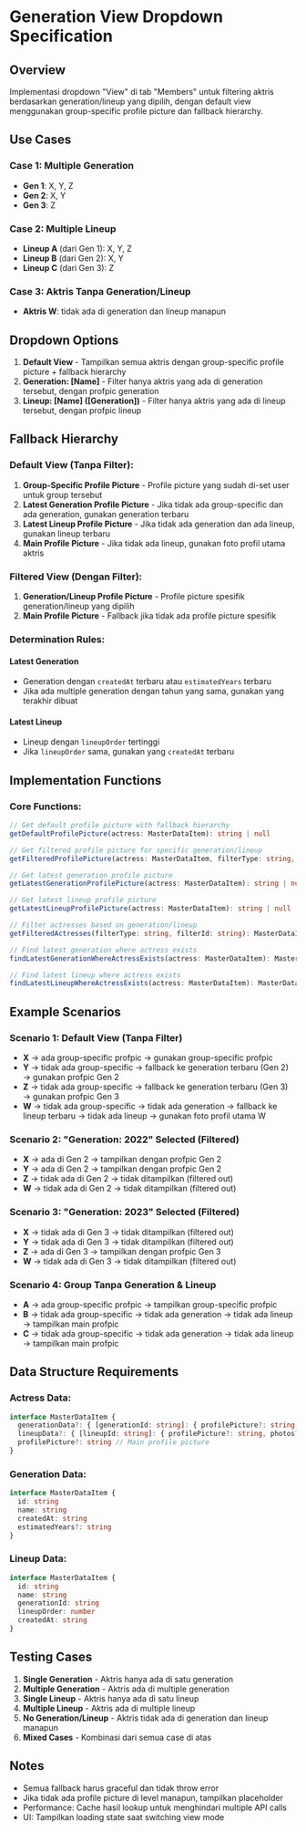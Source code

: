 # Generation View Dropdown Specification

## Overview
Implementasi dropdown "View" di tab "Members" untuk filtering aktris berdasarkan generation/lineup yang dipilih, dengan default view menggunakan group-specific profile picture dan fallback hierarchy.

## Use Cases

### Case 1: Multiple Generation
- **Gen 1**: X, Y, Z
- **Gen 2**: X, Y  
- **Gen 3**: Z

### Case 2: Multiple Lineup
- **Lineup A** (dari Gen 1): X, Y, Z
- **Lineup B** (dari Gen 2): X, Y
- **Lineup C** (dari Gen 3): Z

### Case 3: Aktris Tanpa Generation/Lineup
- **Aktris W**: tidak ada di generation dan lineup manapun

## Dropdown Options

1. **Default View** - Tampilkan semua aktris dengan group-specific profile picture + fallback hierarchy
2. **Generation: [Name]** - Filter hanya aktris yang ada di generation tersebut, dengan profpic generation
3. **Lineup: [Name] ([Generation])** - Filter hanya aktris yang ada di lineup tersebut, dengan profpic lineup

## Fallback Hierarchy

### Default View (Tanpa Filter):
1. **Group-Specific Profile Picture** - Profile picture yang sudah di-set user untuk group tersebut
2. **Latest Generation Profile Picture** - Jika tidak ada group-specific dan ada generation, gunakan generation terbaru
3. **Latest Lineup Profile Picture** - Jika tidak ada generation dan ada lineup, gunakan lineup terbaru
4. **Main Profile Picture** - Jika tidak ada lineup, gunakan foto profil utama aktris

### Filtered View (Dengan Filter):
1. **Generation/Lineup Profile Picture** - Profile picture spesifik generation/lineup yang dipilih
2. **Main Profile Picture** - Fallback jika tidak ada profile picture spesifik

### Determination Rules:

#### Latest Generation
- Generation dengan `createdAt` terbaru atau `estimatedYears` terbaru
- Jika ada multiple generation dengan tahun yang sama, gunakan yang terakhir dibuat

#### Latest Lineup
- Lineup dengan `lineupOrder` tertinggi
- Jika `lineupOrder` sama, gunakan yang `createdAt` terbaru

## Implementation Functions

### Core Functions:
```typescript
// Get default profile picture with fallback hierarchy
getDefaultProfilePicture(actress: MasterDataItem): string | null

// Get filtered profile picture for specific generation/lineup
getFilteredProfilePicture(actress: MasterDataItem, filterType: string, filterId: string): string | null

// Get latest generation profile picture
getLatestGenerationProfilePicture(actress: MasterDataItem): string | null

// Get latest lineup profile picture
getLatestLineupProfilePicture(actress: MasterDataItem): string | null

// Filter actresses based on generation/lineup
getFilteredActresses(filterType: string, filterId: string): MasterDataItem[]

// Find latest generation where actress exists
findLatestGenerationWhereActressExists(actress: MasterDataItem): MasterDataItem | null

// Find latest lineup where actress exists
findLatestLineupWhereActressExists(actress: MasterDataItem): MasterDataItem | null
```

## Example Scenarios

### Scenario 1: Default View (Tanpa Filter)
- **X** → ada group-specific profpic → gunakan group-specific profpic
- **Y** → tidak ada group-specific → fallback ke generation terbaru (Gen 2) → gunakan profpic Gen 2
- **Z** → tidak ada group-specific → fallback ke generation terbaru (Gen 3) → gunakan profpic Gen 3
- **W** → tidak ada group-specific → tidak ada generation → fallback ke lineup terbaru → tidak ada lineup → gunakan foto profil utama W

### Scenario 2: "Generation: 2022" Selected (Filtered)
- **X** → ada di Gen 2 → tampilkan dengan profpic Gen 2
- **Y** → ada di Gen 2 → tampilkan dengan profpic Gen 2
- **Z** → tidak ada di Gen 2 → tidak ditampilkan (filtered out)
- **W** → tidak ada di Gen 2 → tidak ditampilkan (filtered out)

### Scenario 3: "Generation: 2023" Selected (Filtered)
- **X** → tidak ada di Gen 3 → tidak ditampilkan (filtered out)
- **Y** → tidak ada di Gen 3 → tidak ditampilkan (filtered out)
- **Z** → ada di Gen 3 → tampilkan dengan profpic Gen 3
- **W** → tidak ada di Gen 3 → tidak ditampilkan (filtered out)

### Scenario 4: Group Tanpa Generation & Lineup
- **A** → ada group-specific profpic → tampilkan group-specific profpic
- **B** → tidak ada group-specific → tidak ada generation → tidak ada lineup → tampilkan main profpic
- **C** → tidak ada group-specific → tidak ada generation → tidak ada lineup → tampilkan main profpic

## Data Structure Requirements

### Actress Data:
```typescript
interface MasterDataItem {
  generationData?: { [generationId: string]: { profilePicture?: string, photos?: string[] } }
  lineupData?: { [lineupId: string]: { profilePicture?: string, photos?: string[] } }
  profilePicture?: string // Main profile picture
}
```

### Generation Data:
```typescript
interface MasterDataItem {
  id: string
  name: string
  createdAt: string
  estimatedYears?: string
}
```

### Lineup Data:
```typescript
interface MasterDataItem {
  id: string
  name: string
  generationId: string
  lineupOrder: number
  createdAt: string
}
```

## Testing Cases

1. **Single Generation** - Aktris hanya ada di satu generation
2. **Multiple Generation** - Aktris ada di multiple generation
3. **Single Lineup** - Aktris hanya ada di satu lineup
4. **Multiple Lineup** - Aktris ada di multiple lineup
5. **No Generation/Lineup** - Aktris tidak ada di generation dan lineup manapun
6. **Mixed Cases** - Kombinasi dari semua case di atas

## Notes

- Semua fallback harus graceful dan tidak throw error
- Jika tidak ada profile picture di level manapun, tampilkan placeholder
- Performance: Cache hasil lookup untuk menghindari multiple API calls
- UI: Tampilkan loading state saat switching view mode
